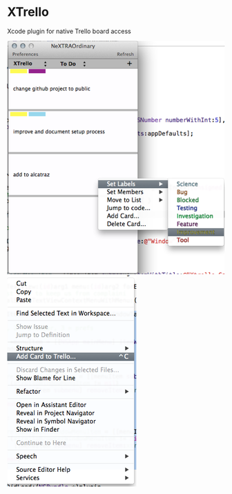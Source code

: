 XTrello
=======

Xcode plugin for native Trello board access

![alt text](add_labels.png "Editing card labels")
![alt text](create_source_card.png "Creating cards from source")
